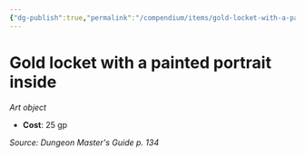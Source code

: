 ```yaml
---
{"dg-publish":true,"permalink":"/compendium/items/gold-locket-with-a-painted-portrait-inside/","tags":["compendium/src/5e/dmg","item/wealth/art-object"]}
---
```


# Gold locket with a painted portrait inside
*Art object*  

- **Cost**: 25 gp

*Source: Dungeon Master's Guide p. 134*